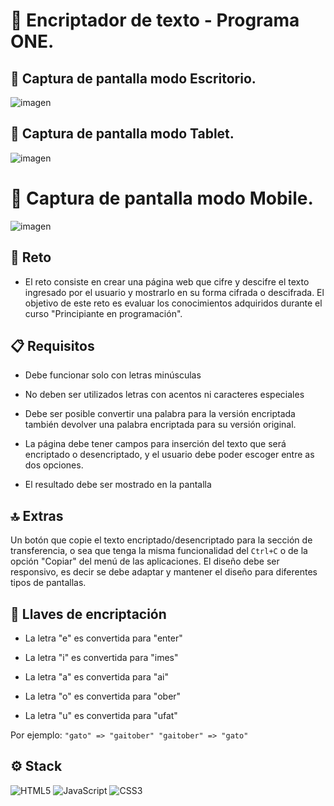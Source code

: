 # **🔐 Encriptador de texto - Programa ONE.**


## 📸 Captura de pantalla modo Escritorio. 
![imagen](https://github.com/user-attachments/assets/e72e0a16-86d5-488b-ab76-36c8d42d8cc6)
## 📸 Captura de pantalla modo Tablet. 
![imagen](https://github.com/user-attachments/assets/4000814d-481e-4a74-9891-1ca581193cd8)
# 📸 Captura de pantalla modo Mobile. 
![imagen](https://github.com/user-attachments/assets/ff3ebcaa-1377-47c5-9e11-a6083c0c8869)


## 🚀 Reto

- El reto consiste en crear una página web que cifre y descifre el texto         ingresado por el usuario y mostrarlo en su forma cifrada o descifrada. El objetivo de este reto es evaluar los conocimientos adquiridos durante el curso "Principiante en programación".

## 📋 Requisitos 

- Debe funcionar solo con letras minúsculas

- No deben ser utilizados letras con acentos ni caracteres especiales
- Debe ser posible convertir una palabra para la versión encriptada también devolver una palabra encriptada para su versión original.
- La página debe tener campos para inserción del texto que será encriptado o desencriptado, y el usuario debe poder escoger entre as dos opciones.
- El resultado debe ser mostrado en la pantalla

 
## 🔝 Extras
Un botón que copie el texto encriptado/desencriptado para la sección de transferencia, o sea que tenga la misma funcionalidad del `Ctrl+C` o de la opción "Copiar" del menú de las aplicaciones.
El diseño debe ser responsivo, es decir se debe adaptar y mantener el diseño para diferentes tipos de pantallas.

## 🔐 Llaves de encriptación
- La letra "e" es convertida para "enter"

- La letra "i" es convertida para "imes"
- La letra "a" es convertida para "ai"
- La letra "o" es convertida para "ober"
- La letra "u" es convertida para "ufat"

Por ejemplo: `"gato" => "gaitober" "gaitober" => "gato"`

## ⚙ Stack
![HTML5](https://img.shields.io/badge/html5-%23E34F26.svg?style=for-the-badge&logo=html5&logoColor=white)
![JavaScript](https://img.shields.io/badge/javascript-%23323330.svg?style=for-the-badge&logo=javascript&logoColor=%23F7DF1E)
![CSS3](https://img.shields.io/badge/css3-%231572B6.svg?style=for-the-badge&logo=css3&logoColor=white)
